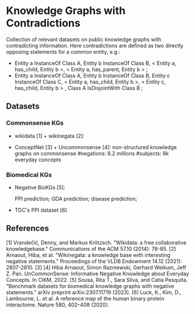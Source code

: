 # Knowledge Graphs with Contradictions

Collection of relevant datasets on public knowledge graphs with contradicting information.
Here contradictions are defined as two directly opposing statements for a common entity, e.g.:
- Entity a InstanceOf Class A, Entity b InstanceOf Class B,  < Entity a, has_child, Entity b >,  < Entity a, has_parent, Entity b > ;
- Entity a InstanceOf Class A, Entity b InstanceOf Class B, Entity c InstanceOf Class C,  < Entity a, has_child, Entity b >,  < Entity c, has_child, Entity b > , Class A IsDisjointWith Class B ;


## Datasets

### Commonsense KGs
- wikidata [1] + wikinegata [2]:

- ConceptNet [3] + Uncommonsense [4]: non-structured knowledge graphs on commonsense
#negations: 6.2 millions
#subjects: 8k everyday concepts


### Biomedical KGs
- Negative BioKGs [5]:

    PPI prediction;
    GDA prediction;
    disease prediction;

- TDC's PPI dataset [6]

  

## References
[1] Vrandečić, Denny, and Markus Krötzsch. "Wikidata: a free collaborative knowledgebase." Communications of the ACM 57.10 (2014): 78-85.
[2] Arnaout, Hiba, et al. "Wikinegata: a knowledge base with interesting negative statements." Proceedings of the VLDB Endowment 14.12 (2021): 2807-2810.
[3] 
[4] Hiba Arnaout, Simon Razniewski, Gerhard Weikum, Jeff Z. Pan. UnCommonSense: Informative Negative Knowledge about Everyday Concepts. In CIKM, 2022.
[5] Sousa, Rita T., Sara Silva, and Catia Pesquita. "Benchmark datasets for biomedical knowledge graphs with negative statements." arXiv preprint arXiv:2307.11719 (2023).
[6] Luck, K., Kim, D., Lambourne, L. et al. A reference map of the human binary protein interactome. Nature 580, 402–408 (2020).

